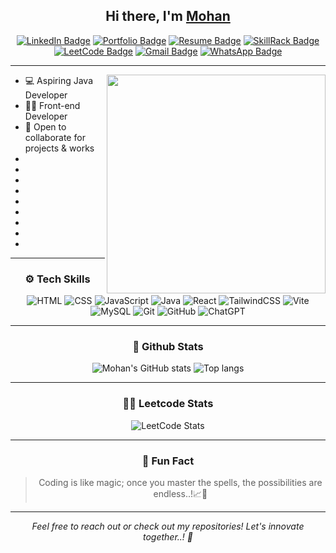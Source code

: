 <h2 align="center"> Hi there, I'm <a href="https://www.linkedin.com/in/m-dinesh-d30/">Mohan</a> </h2>
<div align="center">
  
[![LinkedIn Badge](https://img.shields.io/badge/-LinkedIn-0e76a8?style=flat&logo=linkedin&logoColor=white)](https://www.linkedin.com/in/mohanmohan?lipi=urn%3Ali%3Apage%3Ad_flagship3_profile_view_base_contact_details%3BMm3fNTIcTsaCwjA6CCFiOQ%3D%3D)
[![Portfolio Badge](https://img.shields.io/badge/-Portfolio-1abc9c?style=flat&logo=google-chrome&logoColor=white)]()
[![Resume Badge](https://img.shields.io/badge/-Resume-34495e?style=flat&logo=adobe-acrobat-reader&logoColor=white)]()
[![SkillRack Badge](https://img.shields.io/badge/-SkillRack-blue?style=flat&logo=codeforces&logoColor=white)]() 
[![LeetCode Badge](https://img.shields.io/badge/-LeetCode-FFA116?style=flat&logo=leetcode&logoColor=black)]()
[![Gmail Badge](https://img.shields.io/badge/-Mail-red?style=flat&logo=gmail&logoColor=white)](mailto:mohan993467@gmail.com)
[![WhatsApp Badge](https://img.shields.io/badge/-WhatsApp-25D366?style=flat&logo=whatsapp&logoColor=white)](https://wa.me/917448608862)


</div>


<hr >

  <img src="https://raw.githubusercontent.com/sanjay-kv/sanjay-kv/main/Assets/illustration.png" min-width="300px" max-width="300px" width="350px" align="right">


- 💻 Aspiring Java Developer
- 👨‍💻 Front-end Developer 
- 🤝 Open to collaborate for projects & works
-
-
-
-
-
-
-
-
-

<hr>


<div align="center">
  <h3>⚙️ Tech Skills</h3>
  
![HTML](https://img.shields.io/badge/-HTML5-E34F26?logo=html5&logoColor=white)  ![CSS](https://img.shields.io/badge/-CSS3-1572B6?logo=css3&logoColor=white) ![JavaScript](https://img.shields.io/badge/-JavaScript-F7DF1E?logo=javascript&logoColor=black)   ![Java](https://img.shields.io/badge/-Java-007396?logo=java&logoColor=white) ![React](https://img.shields.io/badge/-React-61DAFB?logo=react&logoColor=black)  ![TailwindCSS](https://img.shields.io/badge/-Tailwind_CSS-38B2AC?logo=tailwindcss&logoColor=white) ![Vite](https://img.shields.io/badge/-Vite-646CFF?logo=vite&logoColor=white)  ![MySQL](https://img.shields.io/badge/-MySQL-4479A1?logo=mysql&logoColor=white) ![Git](https://img.shields.io/badge/-Git-F05032?logo=git&logoColor=white)  ![GitHub](https://img.shields.io/badge/-GitHub-181717?logo=github&logoColor=white) ![ChatGPT](https://img.shields.io/badge/-ChatGPT-00A67E?logo=openai&logoColor=white)

<hr>

<div align="center">
  <h3>🤖 Github Stats</h3>
  
![Mohan's GitHub stats](https://github-readme-stats.vercel.app/api?username=mohan99346&theme)
<img alt="Top langs" src="https://github-readme-stats.vercel.app/api/top-langs/?username=mohan99346&layout=compact&&langs_count=8"/>

<hr>

<div align="center">
  <h3>👨‍💻 Leetcode Stats</h3>


 ![LeetCode Stats](https://leetcard.jacoblin.cool/mohan7013?theme=dark&font=Marcellus&ext=heatmap)

<hr>

<div align="center">
  <h3>💬 Fun Fact</h3>

> Coding is like magic; once you master the spells, the possibilities are endless..!📈🌟

---

<div align="center">
  <em>Feel free to reach out or check out my repositories! Let's innovate together..! 🚀</em>
</div>
